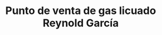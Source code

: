---
title: "Punto de venta de gas licuado Reynold García"
url: /ciudad-de-matanzas/punto-de-venta-de-gas-licuado-reynold-garcia/
shop: gas
---